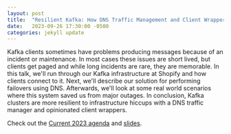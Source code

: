 ```yaml
---
layout: post
title:  "Resilient Kafka: How DNS Traffic Management and Client Wrappers Ensure Availability"
date:   2023-09-26 17:30:00 -0500
categories: jekyll update
---
```

Kafka clients sometimes have problems producing messages because of an incident or maintenance. 
In most cases these issues are short lived, but clients get paged and while long incidents are rare, they are memorable. 
In this talk, we'll run through our Kafka infrastructure at Shopify and how clients connect to it. 
Next, we'll describe our solution for performing failovers using DNS. Afterwards, we'll look at some real world scenarios where this system saved us from major outages. 
In conclusion, Kafka clusters are more resilient to infrastructure hiccups with a DNS traffic manager and opinionated client wrappers.

Check out the [Current 2023 agenda][agenda] and [slides][slides].

[agenda]: https://events.bizzabo.com/468544/agenda/session/1165883?widget=true
[slides]: https://www.slideshare.net/VanessaVuibert1/resilient-kafka-how-dns-traffic-management-and-client-wrappers-ensure-availability
